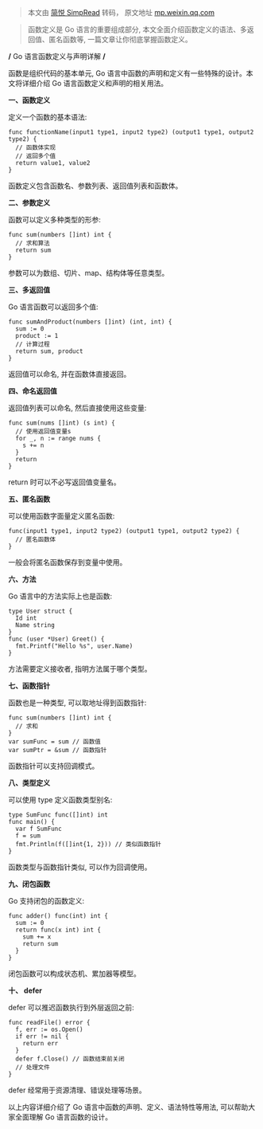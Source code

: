 > 本文由 [简悦 SimpRead](http://ksria.com/simpread/) 转码， 原文地址 [mp.weixin.qq.com](https://mp.weixin.qq.com/s/8OTdCx5r-FGqCsXAkdor3w)

> 函数定义是 Go 语言的重要组成部分, 本文全面介绍函数定义的语法、多返回值、匿名函数等, 一篇文章让你彻底掌握函数定义。

**/** Go 语言函数定义与声明详解 **/**

函数是组织代码的基本单元, Go 语言中函数的声明和定义有一些特殊的设计。本文将详细介绍 Go 语言函数定义和声明的相关用法。

**一、函数定义**

定义一个函数的基本语法:

```
func functionName(input1 type1, input2 type2) (output1 type1, output2 type2) {
  // 函数体实现
  // 返回多个值
  return value1, value2 
}

```

函数定义包含函数名、参数列表、返回值列表和函数体。

**二、参数定义**

函数可以定义多种类型的形参:

```
func sum(numbers []int) int {
  // 求和算法
  return sum
}

```

参数可以为数组、切片、map、结构体等任意类型。

**三、多返回值**

Go 语言函数可以返回多个值:

```
func sumAndProduct(numbers []int) (int, int) {
  sum := 0 
  product := 1
  // 计算过程
  return sum, product
}

```

返回值可以命名, 并在函数体直接返回。

**四、命名返回值**

返回值列表可以命名, 然后直接使用这些变量:

```
func sum(nums []int) (s int) {
  // 使用返回值变量s
  for _, n := range nums {
    s += n
  }
  return
}

```

return 时可以不必写返回值变量名。

**五、匿名函数**

可以使用函数字面量定义匿名函数:

```
func(input1 type1, input2 type2) (output1 type1, output2 type2) {
  // 匿名函数体
}

```

一般会将匿名函数保存到变量中使用。

**六、方法**

Go 语言中的方法实际上也是函数:

```
type User struct {
  Id int
  Name string
}
func (user *User) Greet() {
  fmt.Printf("Hello %s", user.Name)
}

```

方法需要定义接收者, 指明方法属于哪个类型。

**七、函数指针**

函数也是一种类型, 可以取地址得到函数指针:

```
func sum(numbers []int) int {
  // 求和 
}
var sumFunc = sum // 函数值
var sumPtr = &sum // 函数指针

```

函数指针可以支持回调模式。

**八、类型定义**

可以使用 type 定义函数类型别名:

```
type SumFunc func([]int) int
func main() {
  var f SumFunc 
  f = sum
  fmt.Println(f([]int{1, 2})) // 类似函数指针
}

```

函数类型与函数指针类似, 可以作为回调使用。

**九、闭包函数**

Go 支持闭包的函数定义:

```
func adder() func(int) int {
  sum := 0
  return func(x int) int {
    sum += x
    return sum
  }
}

```

闭包函数可以构成状态机、累加器等模型。

**十、 defer**

defer 可以推迟函数执行到外层返回之前:

```
func readFile() error {
  f, err := os.Open() 
  if err != nil {
    return err
  }
  defer f.Close() // 函数结束前关闭
  // 处理文件
} 

```

defer 经常用于资源清理、错误处理等场景。

以上内容详细介绍了 Go 语言中函数的声明、定义、语法特性等用法, 可以帮助大家全面理解 Go 语言函数的设计。